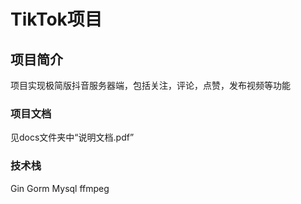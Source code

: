 # TikTok项目

## 项目简介

项目实现极简版抖音服务器端，包括关注，评论，点赞，发布视频等功能

### 项目文档

见docs文件夹中“说明文档.pdf”

### 技术栈

Gin
Gorm
Mysql
ffmpeg





### 

